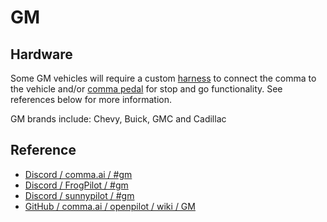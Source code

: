 # GM

## Hardware

Some GM vehicles will require a custom [harness](../hardware/harness.md) to connect the comma to the vehicle and/or [comma pedal](../hardware/pedal.md) for stop and go functionality. See references below for more information.

GM brands include: Chevy, Buick, GMC and Cadillac

## Reference

* [Discord / comma.ai / #gm](https://discord.com/channels/469524606043160576/524611823090008065)
* [Discord / FrogPilot / #gm](https://discord.com/channels/1137853399715549214/1137905548629643324)
* [Discord / sunnypilot / #gm](https://discord.com/channels/880416502577266699/929203175293087744)
* [GitHub / comma.ai / openpilot / wiki / GM](https://github.com/commaai/openpilot/wiki/GM)
